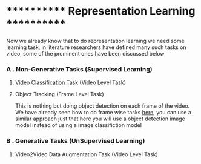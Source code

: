 # **********  Representation Learning  **********

Now we already know that to do representation learning we need some learning task, in literature researchers have defined many such tasks on video, some of the prominent ones have been discussed below 

### A . Non-Generative Tasks (Supervised Learning)
1. [Video Classification Task](https://khetansarvesh.medium.com/video-classification-fc07152ad770) (Video Level Task)

2. Object Tracking (Frame Level Task)

    This is nothing but doing object detection on each frame of the video. We have already seen how to do frame wise tasks [here](https://khetansarvesh.medium.com/video-classification-fc07152ad770#3dd0), you can use a similar 
    approach just that here you will use a object detection image model instead of using a image classifiction model 

### B . Generative Tasks (UnSupervised Learning)
1. Video2Video Data Augmentation Task (Video Level Task)

